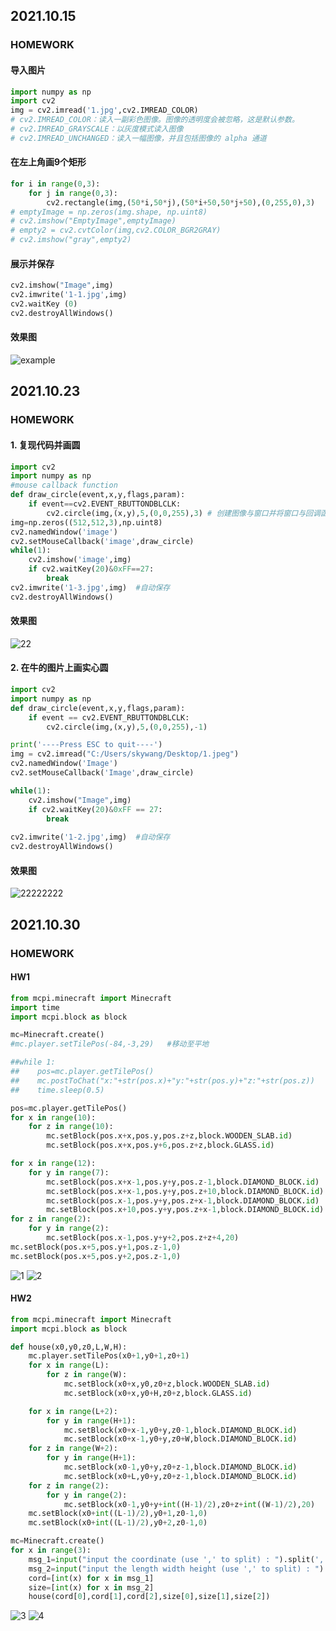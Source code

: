 ## 2021.10.15 
### HOMEWORK

#### 导入图片
```python
import numpy as np
import cv2
img = cv2.imread('1.jpg',cv2.IMREAD_COLOR)
# cv2.IMREAD_COLOR：读入一副彩色图像。图像的透明度会被忽略，这是默认参数。
# cv2.IMREAD_GRAYSCALE：以灰度模式读入图像
# cv2.IMREAD_UNCHANGED：读入一幅图像，并且包括图像的 alpha 通道
```

#### 在左上角画9个矩形
```python
for i in range(0,3):
    for j in range(0,3):
        cv2.rectangle(img,(50*i,50*j),(50*i+50,50*j+50),(0,255,0),3)
# emptyImage = np.zeros(img.shape, np.uint8)
# cv2.imshow("EmptyImage",emptyImage)
# empty2 = cv2.cvtColor(img,cv2.COLOR_BGR2GRAY)
# cv2.imshow("gray",empty2)
```
#### 展示并保存
```python
cv2.imshow("Image",img)
cv2.imwrite('1-1.jpg',img)
cv2.waitKey (0)
cv2.destroyAllWindows()
```
#### 效果图
![example](https://github.com/ophwsjtu18/ohw21f/blob/main/hyq/1-1.jpg?raw=true)


## 2021.10.23 
### HOMEWORK

#### 1. 复现代码并画圆
```python
import cv2
import numpy as np
#mouse callback function
def draw_circle(event,x,y,flags,param):
    if event==cv2.EVENT_RBUTTONDBLCLK:
        cv2.circle(img,(x,y),5,(0,0,255),3) # 创建图像与窗口并将窗口与回调函数绑定
img=np.zeros((512,512,3),np.uint8)
cv2.namedWindow('image')
cv2.setMouseCallback('image',draw_circle)
while(1):
    cv2.imshow('image',img)
    if cv2.waitKey(20)&0xFF==27:
        break
cv2.imwrite('1-3.jpg',img)  #自动保存
cv2.destroyAllWindows()
```
#### 效果图
![22](https://github.com/ophwsjtu18/ohw21f/blob/main/hyq/1-3.jpg?raw=true)


#### 2. 在牛的图片上画实心圆
```python
import cv2
import numpy as np
def draw_circle(event,x,y,flags,param):
    if event == cv2.EVENT_RBUTTONDBLCLK:
        cv2.circle(img,(x,y),5,(0,0,255),-1)

print('----Press ESC to quit----')
img = cv2.imread("C:/Users/skywang/Desktop/1.jpeg")
cv2.namedWindow('Image')
cv2.setMouseCallback('Image',draw_circle)

while(1):
    cv2.imshow("Image",img)
    if cv2.waitKey(20)&0xFF == 27:
        break
        
cv2.imwrite('1-2.jpg',img)  #自动保存
cv2.destroyAllWindows()
```

#### 效果图
![22222222](https://github.com/ophwsjtu18/ohw21f/blob/main/hyq/1-2.jpg?raw=true)


## 2021.10.30 
### HOMEWORK

####  HW1
```python
from mcpi.minecraft import Minecraft
import time
import mcpi.block as block

mc=Minecraft.create()
#mc.player.setTilePos(-84,-3,29)   #移动至平地

##while 1:
##    pos=mc.player.getTilePos()
##    mc.postToChat("x:"+str(pos.x)+"y:"+str(pos.y)+"z:"+str(pos.z))
##    time.sleep(0.5)

pos=mc.player.getTilePos()
for x in range(10):
    for z in range(10):
        mc.setBlock(pos.x+x,pos.y,pos.z+z,block.WOODEN_SLAB.id)
        mc.setBlock(pos.x+x,pos.y+6,pos.z+z,block.GLASS.id)

for x in range(12):
    for y in range(7):
        mc.setBlock(pos.x+x-1,pos.y+y,pos.z-1,block.DIAMOND_BLOCK.id)
        mc.setBlock(pos.x+x-1,pos.y+y,pos.z+10,block.DIAMOND_BLOCK.id)
        mc.setBlock(pos.x-1,pos.y+y,pos.z+x-1,block.DIAMOND_BLOCK.id)
        mc.setBlock(pos.x+10,pos.y+y,pos.z+x-1,block.DIAMOND_BLOCK.id)
for z in range(2):
    for y in range(2):
        mc.setBlock(pos.x-1,pos.y+y+2,pos.z+z+4,20)
mc.setBlock(pos.x+5,pos.y+1,pos.z-1,0)
mc.setBlock(pos.x+5,pos.y+2,pos.z-1,0)
```
![1](https://github.com/ophwsjtu18/ohw21f/blob/main/hyq/4.png?raw=true)
![2](https://github.com/ophwsjtu18/ohw21f/blob/main/hyq/3.png?raw=true)

####  HW2
```python
from mcpi.minecraft import Minecraft
import mcpi.block as block

def house(x0,y0,z0,L,W,H):
    mc.player.setTilePos(x0+1,y0+1,z0+1)
    for x in range(L):
        for z in range(W):
            mc.setBlock(x0+x,y0,z0+z,block.WOODEN_SLAB.id)
            mc.setBlock(x0+x,y0+H,z0+z,block.GLASS.id)

    for x in range(L+2):
        for y in range(H+1):
            mc.setBlock(x0+x-1,y0+y,z0-1,block.DIAMOND_BLOCK.id)
            mc.setBlock(x0+x-1,y0+y,z0+W,block.DIAMOND_BLOCK.id)
    for z in range(W+2):
        for y in range(H+1):
            mc.setBlock(x0-1,y0+y,z0+z-1,block.DIAMOND_BLOCK.id)
            mc.setBlock(x0+L,y0+y,z0+z-1,block.DIAMOND_BLOCK.id)
    for z in range(2):
        for y in range(2):
            mc.setBlock(x0-1,y0+y+int((H-1)/2),z0+z+int((W-1)/2),20)
    mc.setBlock(x0+int((L-1)/2),y0+1,z0-1,0)
    mc.setBlock(x0+int((L-1)/2),y0+2,z0-1,0)

mc=Minecraft.create()
for x in range(3):
    msg_1=input("input the coordinate (use ',' to split) : ").split(',')
    msg_2=input("input the length width height (use ',' to split) : ").split(',')
    cord=[int(x) for x in msg_1]
    size=[int(x) for x in msg_2]
    house(cord[0],cord[1],cord[2],size[0],size[1],size[2])
```
![3](https://github.com/ophwsjtu18/ohw21f/blob/main/hyq/1.png?raw=true)
![4](https://github.com/ophwsjtu18/ohw21f/blob/main/hyq/2.png?raw=true)
